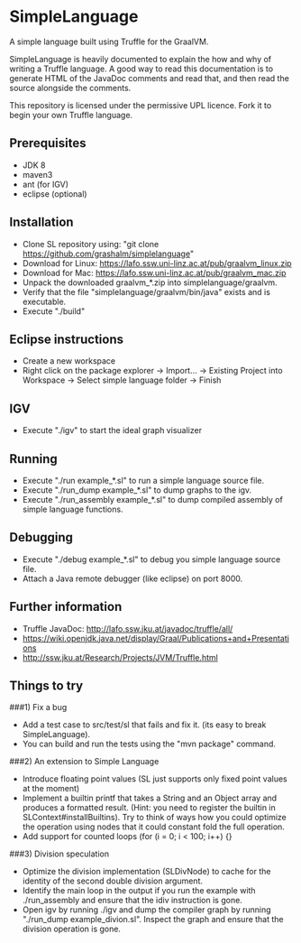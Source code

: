 # SimpleLanguage

A simple language built using Truffle for the GraalVM.

SimpleLanguage is heavily documented to explain the how and why of writing a
Truffle language. A good way to read this documentation is to generate HTML of
the JavaDoc comments and read that, and then read the source alongside the
comments.

This repository is licensed under the permissive UPL licence. Fork it to begin
your own Truffle language.

## Prerequisites
* JDK 8
* maven3 
* ant (for IGV)
* eclipse (optional)

## Installation

* Clone SL repository using: "git clone https://github.com/grashalm/simplelanguage"
* Download for Linux: https://lafo.ssw.uni-linz.ac.at/pub/graalvm_linux.zip 
* Download for Mac: https://lafo.ssw.uni-linz.ac.at/pub/graalvm_mac.zip
* Unpack the downloaded graalvm_*.zip into simplelanguage/graalvm. 
* Verify that the file "simplelanguage/graalvm/bin/java" exists and is executable.
* Execute "./build"

## Eclipse instructions

* Create a new workspace
* Right click on the package explorer -> Import... -> Existing Project into Workspace -> Select simple language folder -> Finish

## IGV

* Execute "./igv" to start the ideal graph visualizer

## Running

* Execute "./run example_*.sl" to run a simple language source file.
* Execute "./run_dump example_*.sl" to dump graphs to the igv.
* Execute "./run_assembly example_*.sl" to dump compiled assembly of simple language functions.

## Debugging

* Execute "./debug example_*.sl" to debug you simple language source file.
* Attach a Java remote debugger (like eclipse) on port 8000.

## Further information
* Truffle JavaDoc: http://lafo.ssw.jku.at/javadoc/truffle/all/
* https://wiki.openjdk.java.net/display/Graal/Publications+and+Presentations
* http://ssw.jku.at/Research/Projects/JVM/Truffle.html

## Things to try

###1) Fix a bug
* Add a test case to src/test/sl that fails and fix it. (its easy to break SimpleLanguage). 
* You can build and run the tests using the "mvn package" command.

###2) An extension to Simple Language
* Introduce floating point values (SL just supports only fixed point values at the moment)
* Implement a builtin printf that takes a String and an Object array and produces a formatted result. (Hint: you need to register the builtin in SLContext#installBuiltins). Try to think of ways how you could optimize the operation using nodes that it could constant fold the full operation.
* Add support for counted loops (for (i = 0; i < 100; i++) {}

###3) Division speculation
* Optimize the division implementation (SLDivNode) to cache for the identity of the second double division argument. 
* Identify the main loop in the output if you run the example with ./run_assembly and ensure that the idiv instruction is gone. 
* Open igv by running ./igv and dump the compiler graph by running "./run_dump example_divion.sl". Inspect the graph and ensure that the division operation is gone.


